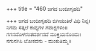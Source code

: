 +++
title = "460 ಜಗದ ಬಂದೀಗೃಹದಿ"

+++
ಜಗದ ಬಂದೀಗೃಹದಿ ಬಿಗಿಯುತಿರೆ ವಿಧಿ ನಿನ್ನ।  
ನಿಗಮ ಸತ್ಕಲೆ ಕಾವ್ಯಗಳ ಗವಾಕ್ಷಗಳಿಂ॥  
ಗಗನದೊಳನಂತದರ್ಶನದೆ ಮುಕ್ತಿಯನೊಂದು।  
ನಗುನಗಿಸಿ ಲೋಕವನು - ಮಂಕುತಿಮ್ಮ॥  

